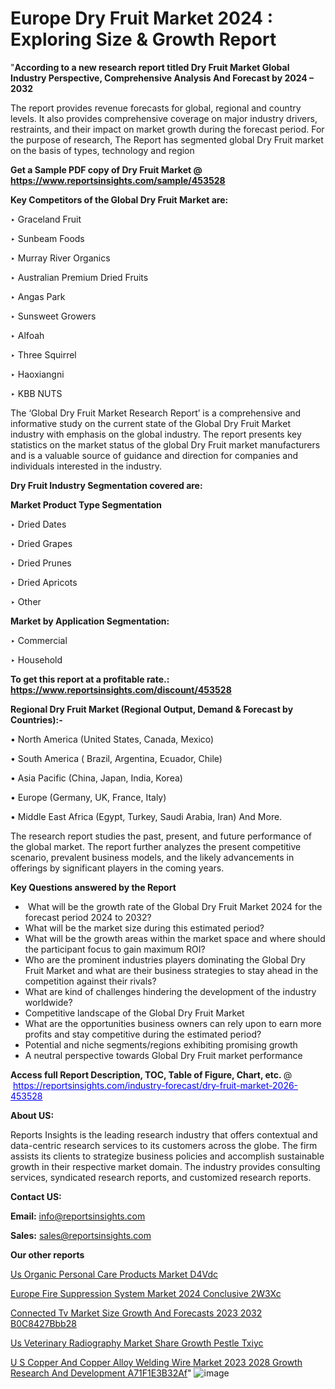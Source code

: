 # Europe Dry Fruit Market 2024 : Exploring Size & Growth Report

"<strong>According to a new research report titled Dry Fruit Market Global Industry Perspective, Comprehensive Analysis And Forecast by 2024 – 2032</strong>

The report provides revenue forecasts for global, regional and country levels. It also provides comprehensive coverage on major industry drivers, restraints, and their impact on market growth during the forecast period. For the purpose of research, The Report has segmented global Dry Fruit market on the basis of types, technology and region

<strong>Get a Sample PDF copy of Dry Fruit Market </strong><strong>@<a href=https://www.reportsinsights.com/sample/453528 style=color:#0000ff;> https://www.reportsinsights.com/sample/453528</a></strong></font>

<strong>Key Competitors of the Global Dry Fruit Market are:</strong>

‣ Graceland Fruit

‣ Sunbeam Foods

‣ Murray River Organics

‣ Australian Premium Dried Fruits

‣ Angas Park

‣ Sunsweet Growers

‣ Alfoah

‣ Three Squirrel

‣ Haoxiangni

‣ KBB NUTS

The ‘Global Dry Fruit Market Research Report’ is a comprehensive and informative study on the current state of the Global Dry Fruit Market industry with emphasis on the global industry. The report presents key statistics on the market status of the global Dry Fruit market manufacturers and is a valuable source of guidance and direction for companies and individuals interested in the industry.

<strong>Dry Fruit Industry Segmentation covered are:</strong>

<strong>Market Product Type Segmentation</strong>

‣ Dried Dates

‣ Dried Grapes

‣ Dried Prunes

‣ Dried Apricots

‣ Other

<strong>Market by Application Segmentation:</strong>

‣ Commercial

‣ Household

<strong>To get this report at a profitable rate.: <a href=https://www.reportsinsights.com/discount/453528 style=color:#0000ff;>https://www.reportsinsights.com/discount/453528</a></strong></font>

<strong>Regional Dry Fruit Market (Regional Output, Demand &amp; Forecast by Countries):-</strong>

• North America (United States, Canada, Mexico)

• South America ( Brazil, Argentina, Ecuador, Chile)

• Asia Pacific (China, Japan, India, Korea)

• Europe (Germany, UK, France, Italy)

• Middle East Africa (Egypt, Turkey, Saudi Arabia, Iran) And More.

The research report studies the past, present, and future performance of the global market. The report further analyzes the present competitive scenario, prevalent business models, and the likely advancements in offerings by significant players in the coming years.

<strong>Key Questions answered by the Report</strong>
<ul>
  <li> What will be the growth rate of the Global Dry Fruit Market 2024 for the forecast period 2024 to 2032?</li>
  <li>What will be the market size during this estimated period?</li>
  <li>What will be the growth areas within the market space and where should the participant focus to gain maximum ROI?</li>
  <li>Who are the prominent industries players dominating the Global Dry Fruit Market and what are their business strategies to stay ahead in the competition against their rivals?</li>
  <li>What are kind of challenges hindering the development of the industry worldwide?</li>
  <li>Competitive landscape of the Global Dry Fruit Market</li>
  <li>What are the opportunities business owners can rely upon to earn more profits and stay competitive during the estimated period?</li>
  <li>Potential and niche segments/regions exhibiting promising growth</li>
  <li>A neutral perspective towards Global Dry Fruit market performance</li>
</ul>
<strong>Access full Report Description, TOC, Table of Figure, Chart, etc. </strong>@  <a href=https://reportsinsights.com/industry-forecast/dry-fruit-market-2026-453528 style=color:#0000ff;>https://reportsinsights.com/industry-forecast/dry-fruit-market-2026-453528</a></font>

<strong><strong>About US</strong>:</strong>

Reports Insights is the leading research industry that offers contextual and data-centric research services to its customers across the globe. The firm assists its clients to strategize business policies and accomplish sustainable growth in their respective market domain. The industry provides consulting services, syndicated research reports, and customized research reports.

<strong>Contact US:</strong>

<p class=""""><b>Email:</b> <a href=mailto:info@reportsinsights.com>info@reportsinsights.com</a></p>
<p class=""""><b>Sales:</b> <a href=mailto:sales@reportsinsights.com>sales@reportsinsights.com</a></p>

<strong>Our other reports</strong>

<a href=https://www.linkedin.com/pulse/us-organic-personal-care-products-market-d4vdc/>Us Organic Personal Care Products Market D4Vdc</a>

<a href=https://www.linkedin.com/pulse/europe-fire-suppression-system-market-2024-conclusive-2w3xc/>Europe Fire Suppression System Market 2024 Conclusive 2W3Xc</a>

<a href=https://medium.com/@jagrutiayachit3/connected-tv-market-size-growth-and-forecasts-2023-2032-b0c8427bbb28>Connected Tv Market Size Growth And Forecasts 2023 2032 B0C8427Bbb28</a>

<a href=https://www.linkedin.com/pulse/us-veterinary-radiography-market-share-growth-pestle-txiyc/>Us Veterinary Radiography Market Share Growth Pestle Txiyc</a>

<a href=https://medium.com/@shindeaaswini6/u-s-copper-and-copper-alloy-welding-wire-market-2023-2028-growth-research-and-development-a71f1e3b32af>U S Copper And Copper Alloy Welding Wire Market 2023 2028 Growth Research And Development A71F1E3B32Af</a>"
![image](https://github.com/Reportsinsights123/RIgrowth/assets/158415881/db394f96-5525-47d6-96b6-ca8e49b8e05e)

